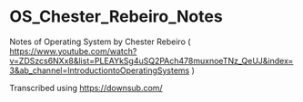 # OS_Chester_Rebeiro_Notes

Notes of Operating System by Chester Rebeiro ( https://www.youtube.com/watch?v=ZDSzcs6NXx8&list=PLEAYkSg4uSQ2PAch478muxnoeTNz_QeUJ&index=3&ab_channel=IntroductiontoOperatingSystems )

Transcribed using https://downsub.com/